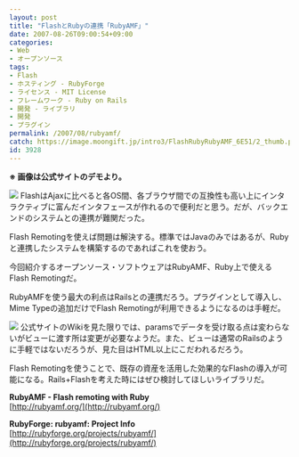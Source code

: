 ```yaml
---
layout: post
title: "FlashとRubyの連携「RubyAMF」"
date: 2007-08-26T09:00:54+09:00
categories:
- Web
- オープンソース
tags: 
- Flash
- ホスティング - RubyForge
- ライセンス - MIT License
- フレームワーク - Ruby on Rails
- 開発 - ライブラリ
- 開発
- プラグイン
permalink: /2007/08/rubyamf/
catch: https://image.moongift.jp/intro3/FlashRubyRubyAMF_6E51/2_thumb.png
id: 3928
---
```

 **※ 画像は公式サイトのデモより。**  
  
[![](https://image.moongift.jp/intro3/FlashRubyRubyAMF_6E51/1_thumb.png)](https://image.moongift.jp/intro3/FlashRubyRubyAMF_6E51/12.png) FlashはAjaxに比べると各OS間、各ブラウザ間での互換性も高い上にインタラクティブに富んだインタフェースが作れるので便利だと思う。だが、バックエンドのシステムとの連携が難関だった。   
  
Flash Remotingを使えば問題は解決する。標準ではJavaのみではあるが、Rubyと連携したシステムを構築するのであればこれを使おう。   
  
今回紹介するオープンソース・ソフトウェアはRubyAMF、Ruby上で使えるFlash Remotingだ。   
  
<!--more-->  
  
RubyAMFを使う最大の利点はRailsとの連携だろう。プラグインとして導入し、Mime Typeの追加だけでFlash Remotingが利用できるようになるのは手軽だ。   
  
[![](https://image.moongift.jp/intro3/FlashRubyRubyAMF_6E51/2_thumb.png)](https://image.moongift.jp/intro3/FlashRubyRubyAMF_6E51/22.png) 公式サイトのWikiを見た限りでは、paramsでデータを受け取る点は変わらないがビューに渡す所は変更が必要なようだ。また、ビューは通常のRailsのように手軽ではないだろうが、見た目はHTML以上にこだわれるだろう。   
  
Flash Remotingを使うことで、既存の資産を活用した効果的なFlashの導入が可能になる。Rails+Flashを考えた時にはぜひ検討してほしいライブラリだ。   
  
**RubyAMF - Flash remoting with Ruby**  
[http://rubyamf.org/](http://rubyamf.org/)  
  
**RubyForge: rubyamf: Project Info**  
[http://rubyforge.org/projects/rubyamf/](http://rubyforge.org/projects/rubyamf/)